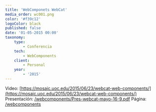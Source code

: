 ```yaml
---
title: 'WebComponets WebCat'
media_order: wc001.png
color: '#f39c12'
logoColor: black
published: false
date: '01-05-2015 00:00'
taxonomy:
    type:
        - Conferencia
    tech:
        - WebComponents
    client:
        - Personal
    year:
        - '2015'
---
```


Video: [https://mosaic.uoc.edu/2015/06/23/webcat-web-components/](https://mosaic.uoc.edu/2015/06/23/webcat-web-components/)
Presentación: [/webcomponents/Pres-webcat-mayo-16-9.pdf](http://tomascornelles.com/webcomponents/Pres-webcat-mayo-16-9.pdf)
Página: [/webcomponents](http://localhost/tomascornelles.com/webcomponents)